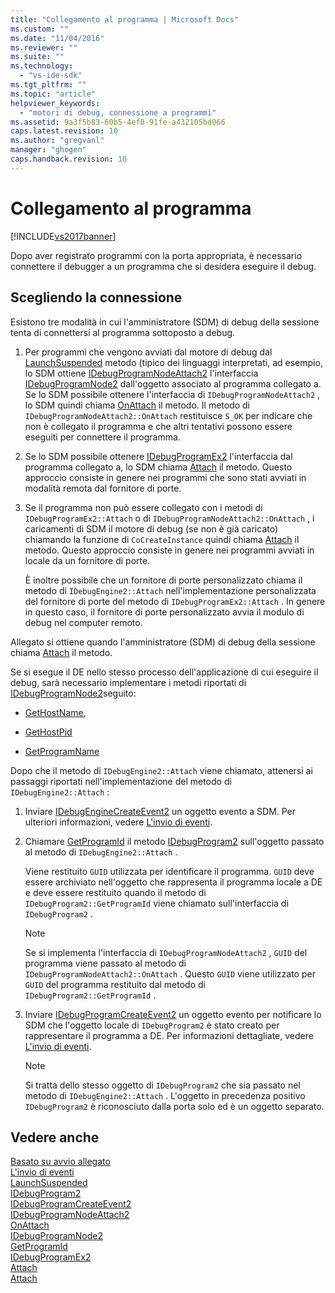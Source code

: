 ```yaml
---
title: "Collegamento al programma | Microsoft Docs"
ms.custom: ""
ms.date: "11/04/2016"
ms.reviewer: ""
ms.suite: ""
ms.technology: 
  - "vs-ide-sdk"
ms.tgt_pltfrm: ""
ms.topic: "article"
helpviewer_keywords: 
  - "motori di debug, connessione a programmi"
ms.assetid: 9a3f5b83-60b5-4ef0-91fe-a432105bd066
caps.latest.revision: 10
ms.author: "gregvanl"
manager: "ghogen"
caps.handback.revision: 10
---
```

# Collegamento al programma
[!INCLUDE[vs2017banner](../../code-quality/includes/vs2017banner.md)]

Dopo aver registrato programmi con la porta appropriata, è necessario connettere il debugger a un programma che si desidera eseguire il debug.  
  
## Scegliendo la connessione  
 Esistono tre modalità in cui l'amministratore \(SDM\) di debug della sessione tenta di connettersi al programma sottoposto a debug.  
  
1.  Per programmi che vengono avviati dal motore di debug dal [LaunchSuspended](../../extensibility/debugger/reference/idebugenginelaunch2-launchsuspended.md) metodo \(tipico dei linguaggi interpretati, ad esempio, lo SDM ottiene [IDebugProgramNodeAttach2](../../extensibility/debugger/reference/idebugprogramnodeattach2.md) l'interfaccia [IDebugProgramNode2](../../extensibility/debugger/reference/idebugprogramnode2.md) dall'oggetto associato al programma collegato a.  Se lo SDM possibile ottenere l'interfaccia di `IDebugProgramNodeAttach2` , lo SDM quindi chiama [OnAttach](../../extensibility/debugger/reference/idebugprogramnodeattach2-onattach.md) il metodo.  Il metodo di `IDebugProgramNodeAttach2::OnAttach` restituisce `S_OK` per indicare che non è collegato il programma e che altri tentativi possono essere eseguiti per connettere il programma.  
  
2.  Se lo SDM possibile ottenere [IDebugProgramEx2](../../extensibility/debugger/reference/idebugprogramex2.md) l'interfaccia dal programma collegato a, lo SDM chiama [Attach](../../extensibility/debugger/reference/idebugprogramex2-attach.md) il metodo.  Questo approccio consiste in genere nei programmi che sono stati avviati in modalità remota dal fornitore di porte.  
  
3.  Se il programma non può essere collegato con i metodi di `IDebugProgramEx2::Attach` o di `IDebugProgramNodeAttach2::OnAttach` , i caricamenti di SDM il motore di debug \(se non è già caricato\) chiamando la funzione di `CoCreateInstance` quindi chiama [Attach](../../extensibility/debugger/reference/idebugengine2-attach.md) il metodo.  Questo approccio consiste in genere nei programmi avviati in locale da un fornitore di porte.  
  
     È inoltre possibile che un fornitore di porte personalizzato chiama il metodo di `IDebugEngine2::Attach` nell'implementazione personalizzata del fornitore di porte del metodo di `IDebugProgramEx2::Attach` .  In genere in questo caso, il fornitore di porte personalizzato avvia il modulo di debug nel computer remoto.  
  
 Allegato si ottiene quando l'amministratore \(SDM\) di debug della sessione chiama [Attach](../../extensibility/debugger/reference/idebugengine2-attach.md) il metodo.  
  
 Se si esegue il DE nello stesso processo dell'applicazione di cui eseguire il debug, sarà necessario implementare i metodi riportati di [IDebugProgramNode2](../../extensibility/debugger/reference/idebugprogramnode2.md)seguito:  
  
-   [GetHostName](../../extensibility/debugger/reference/idebugprogramnode2-gethostname.md),  
  
-   [GetHostPid](../../extensibility/debugger/reference/idebugprogramnode2-gethostpid.md)  
  
-   [GetProgramName](../../extensibility/debugger/reference/idebugprogramnode2-getprogramname.md)  
  
 Dopo che il metodo di `IDebugEngine2::Attach` viene chiamato, attenersi ai passaggi riportati nell'implementazione del metodo di `IDebugEngine2::Attach` :  
  
1.  Inviare [IDebugEngineCreateEvent2](../../extensibility/debugger/reference/idebugenginecreateevent2.md) un oggetto evento a SDM.  Per ulteriori informazioni, vedere [L'invio di eventi](../../extensibility/debugger/sending-events.md).  
  
2.  Chiamare [GetProgramId](../../extensibility/debugger/reference/idebugprogram2-getprogramid.md) il metodo [IDebugProgram2](../../extensibility/debugger/reference/idebugprogram2.md) sull'oggetto passato al metodo di `IDebugEngine2::Attach` .  
  
     Viene restituito `GUID` utilizzata per identificare il programma.  `GUID` deve essere archiviato nell'oggetto che rappresenta il programma locale a DE e deve essere restituito quando il metodo di `IDebugProgram2::GetProgramId` viene chiamato sull'interfaccia di `IDebugProgram2` .  
  
    > [!NOTE]
    >  Se si implementa l'interfaccia di `IDebugProgramNodeAttach2` , `GUID` del programma viene passato al metodo di `IDebugProgramNodeAttach2::OnAttach` .  Questo `GUID` viene utilizzato per `GUID` del programma restituito dal metodo di `IDebugProgram2::GetProgramId` .  
  
3.  Inviare [IDebugProgramCreateEvent2](../../extensibility/debugger/reference/idebugprogramcreateevent2.md) un oggetto evento per notificare lo SDM che l'oggetto locale di `IDebugProgram2` è stato creato per rappresentare il programma a DE.  Per informazioni dettagliate, vedere [L'invio di eventi](../../extensibility/debugger/sending-events.md).  
  
    > [!NOTE]
    >  Si tratta dello stesso oggetto di `IDebugProgram2` che sia passato nel metodo di `IDebugEngine2::Attach` .  L'oggetto in precedenza positivo `IDebugProgram2` è riconosciuto dalla porta solo ed è un oggetto separato.  
  
## Vedere anche  
 [Basato su avvio allegato](../../extensibility/debugger/launch-based-attachment.md)   
 [L'invio di eventi](../../extensibility/debugger/sending-events.md)   
 [LaunchSuspended](../../extensibility/debugger/reference/idebugenginelaunch2-launchsuspended.md)   
 [IDebugProgram2](../../extensibility/debugger/reference/idebugprogram2.md)   
 [IDebugProgramCreateEvent2](../../extensibility/debugger/reference/idebugprogramcreateevent2.md)   
 [IDebugProgramNodeAttach2](../../extensibility/debugger/reference/idebugprogramnodeattach2.md)   
 [OnAttach](../../extensibility/debugger/reference/idebugprogramnodeattach2-onattach.md)   
 [IDebugProgramNode2](../../extensibility/debugger/reference/idebugprogramnode2.md)   
 [GetProgramId](../../extensibility/debugger/reference/idebugprogram2-getprogramid.md)   
 [IDebugProgramEx2](../../extensibility/debugger/reference/idebugprogramex2.md)   
 [Attach](../../extensibility/debugger/reference/idebugprogramex2-attach.md)   
 [Attach](../../extensibility/debugger/reference/idebugengine2-attach.md)